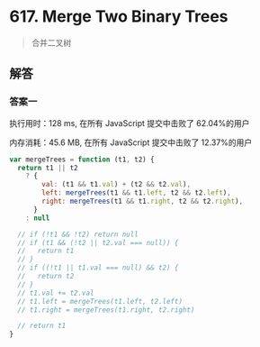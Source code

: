 # 617. Merge Two Binary Trees

> 合并二叉树

## 解答

### 答案一

执行用时：128 ms, 在所有 JavaScript 提交中击败了 62.04%的用户

内存消耗：45.6 MB, 在所有 JavaScript 提交中击败了 12.37%的用户

```js
var mergeTrees = function (t1, t2) {
  return t1 || t2
    ? {
        val: (t1 && t1.val) + (t2 && t2.val),
        left: mergeTrees(t1 && t1.left, t2 && t2.left),
        right: mergeTrees(t1 && t1.right, t2 && t2.right),
      }
    : null

  // if (!t1 && !t2) return null
  // if (t1 && (!t2 || t2.val === null)) {
  //   return t1
  // }
  // if ((!t1 || t1.val === null) && t2) {
  //   return t2
  // }
  // t1.val += t2.val
  // t1.left = mergeTrees(t1.left, t2.left)
  // t1.right = mergeTrees(t1.right, t2.right)

  // return t1
}
```
